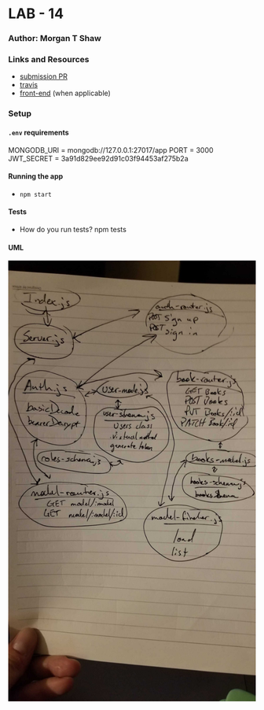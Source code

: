 
# LAB - 14

### Author: Morgan T Shaw

### Links and Resources
* [submission PR](https://github.com/morgan-401-advanced-javascript/lab14/pull/1)
* [travis](https://travis-ci.com/morgan-401-advanced-javascript/lab14/)
* [front-end](https://morganlab14.herokuapp.com/) (when applicable)

### Setup
#### `.env` requirements
MONGODB_URI = mongodb://127.0.0.1:27017/app
PORT = 3000
JWT_SECRET = 3a91d829ee92d91c03f94453af275b2a

#### Running the app
* `npm start`
  
#### Tests
* How do you run tests?
npm tests


#### UML
![UML](./assets/UML.jpg)
